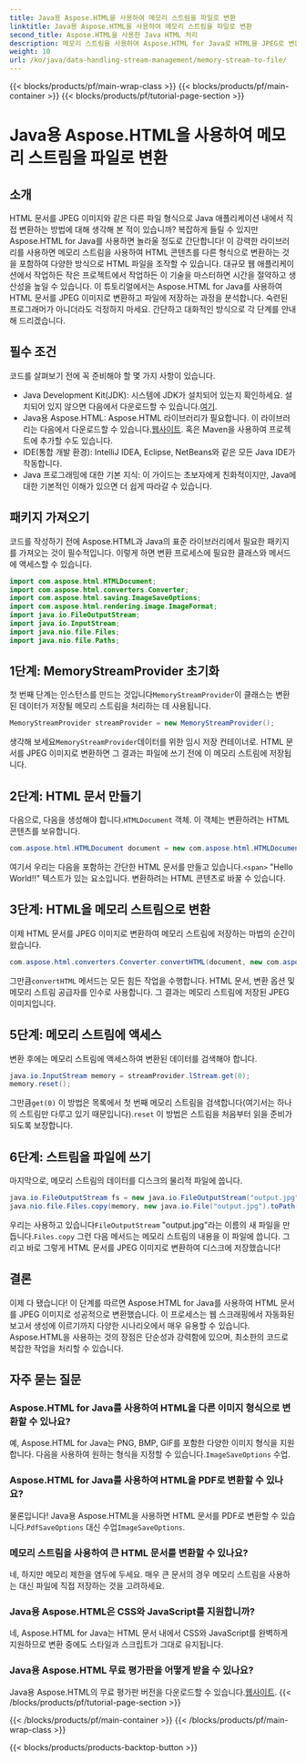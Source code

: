 ```yaml
---
title: Java용 Aspose.HTML을 사용하여 메모리 스트림을 파일로 변환
linktitle: Java용 Aspose.HTML을 사용하여 메모리 스트림을 파일로 변환
second_title: Aspose.HTML을 사용한 Java HTML 처리
description: 메모리 스트림을 사용하여 Aspose.HTML for Java로 HTML을 JPEG로 변환합니다. HTML을 이미지로 원활하게 변환하기 위한 단계별 가이드를 따르세요.
weight: 10
url: /ko/java/data-handling-stream-management/memory-stream-to-file/
---
```


{{< blocks/products/pf/main-wrap-class >}}
{{< blocks/products/pf/main-container >}}
{{< blocks/products/pf/tutorial-page-section >}}

# Java용 Aspose.HTML을 사용하여 메모리 스트림을 파일로 변환

## 소개
HTML 문서를 JPEG 이미지와 같은 다른 파일 형식으로 Java 애플리케이션 내에서 직접 변환하는 방법에 대해 생각해 본 적이 있습니까? 복잡하게 들릴 수 있지만 Aspose.HTML for Java를 사용하면 놀라울 정도로 간단합니다! 이 강력한 라이브러리를 사용하면 메모리 스트림을 사용하여 HTML 콘텐츠를 다른 형식으로 변환하는 것을 포함하여 다양한 방식으로 HTML 파일을 조작할 수 있습니다. 대규모 웹 애플리케이션에서 작업하든 작은 프로젝트에서 작업하든 이 기술을 마스터하면 시간을 절약하고 생산성을 높일 수 있습니다.
이 튜토리얼에서는 Aspose.HTML for Java를 사용하여 HTML 문서를 JPEG 이미지로 변환하고 파일에 저장하는 과정을 분석합니다. 숙련된 프로그래머가 아니더라도 걱정하지 마세요. 간단하고 대화적인 방식으로 각 단계를 안내해 드리겠습니다.
## 필수 조건
코드를 살펴보기 전에 꼭 준비해야 할 몇 가지 사항이 있습니다.
- Java Development Kit(JDK): 시스템에 JDK가 설치되어 있는지 확인하세요. 설치되어 있지 않으면 다음에서 다운로드할 수 있습니다.[여기](https://www.oracle.com/java/technologies/javase-jdk11-downloads.html).
-  Java용 Aspose.HTML: Aspose.HTML 라이브러리가 필요합니다. 이 라이브러리는 다음에서 다운로드할 수 있습니다.[웹사이트](https://releases.aspose.com/html/java/). 혹은 Maven을 사용하여 프로젝트에 추가할 수도 있습니다.
- IDE(통합 개발 환경): IntelliJ IDEA, Eclipse, NetBeans와 같은 모든 Java IDE가 작동합니다.
- Java 프로그래밍에 대한 기본 지식: 이 가이드는 초보자에게 친화적이지만, Java에 대한 기본적인 이해가 있으면 더 쉽게 따라갈 수 있습니다.

## 패키지 가져오기
코드를 작성하기 전에 Aspose.HTML과 Java의 표준 라이브러리에서 필요한 패키지를 가져오는 것이 필수적입니다. 이렇게 하면 변환 프로세스에 필요한 클래스와 메서드에 액세스할 수 있습니다.
```java
import com.aspose.html.HTMLDocument;
import com.aspose.html.converters.Converter;
import com.aspose.html.saving.ImageSaveOptions;
import com.aspose.html.rendering.image.ImageFormat;
import java.io.FileOutputStream;
import java.io.InputStream;
import java.nio.file.Files;
import java.nio.file.Paths;
```
## 1단계: MemoryStreamProvider 초기화
 첫 번째 단계는 인스턴스를 만드는 것입니다`MemoryStreamProvider`이 클래스는 변환된 데이터가 저장될 메모리 스트림을 처리하는 데 사용됩니다.
```java
MemoryStreamProvider streamProvider = new MemoryStreamProvider();
```
 생각해 보세요`MemoryStreamProvider`데이터를 위한 임시 저장 컨테이너로. HTML 문서를 JPEG 이미지로 변환하면 그 결과는 파일에 쓰기 전에 이 메모리 스트림에 저장됩니다.
## 2단계: HTML 문서 만들기
 다음으로, 다음을 생성해야 합니다.`HTMLDocument` 객체. 이 객체는 변환하려는 HTML 콘텐츠를 보유합니다.
```java
com.aspose.html.HTMLDocument document = new com.aspose.html.HTMLDocument("<span>Hello World!!</span>");
```
 여기서 우리는 다음을 포함하는 간단한 HTML 문서를 만들고 있습니다.`<span>` "Hello World!!" 텍스트가 있는 요소입니다. 변환하려는 HTML 콘텐츠로 바꿀 수 있습니다.

## 3단계: HTML을 메모리 스트림으로 변환
이제 HTML 문서를 JPEG 이미지로 변환하여 메모리 스트림에 저장하는 마법의 순간이 왔습니다.
```java
com.aspose.html.converters.Converter.convertHTML(document, new com.aspose.html.saving.ImageSaveOptions(com.aspose.html.rendering.image.ImageFormat.Jpeg), streamProvider.lStream);
```
 그만큼`convertHTML` 메서드는 모든 힘든 작업을 수행합니다. HTML 문서, 변환 옵션 및 메모리 스트림 공급자를 인수로 사용합니다. 그 결과는 메모리 스트림에 저장된 JPEG 이미지입니다.
## 5단계: 메모리 스트림에 액세스
변환 후에는 메모리 스트림에 액세스하여 변환된 데이터를 검색해야 합니다.
```java
java.io.InputStream memory = streamProvider.lStream.get(0);
memory.reset();
```
 그만큼`get(0)` 이 방법은 목록에서 첫 번째 메모리 스트림을 검색합니다(여기서는 하나의 스트림만 다루고 있기 때문입니다).`reset` 이 방법은 스트림을 처음부터 읽을 준비가 되도록 보장합니다.
## 6단계: 스트림을 파일에 쓰기
마지막으로, 메모리 스트림의 데이터를 디스크의 물리적 파일에 씁니다.
```java
java.io.FileOutputStream fs = new java.io.FileOutputStream("output.jpg");
java.nio.file.Files.copy(memory, new java.io.File("output.jpg").toPath());
```
 우리는 사용하고 있습니다`FileOutputStream` "output.jpg"라는 이름의 새 파일을 만듭니다.`Files.copy` 그런 다음 메서드는 메모리 스트림의 내용을 이 파일에 씁니다. 그리고 바로 그렇게 HTML 문서를 JPEG 이미지로 변환하여 디스크에 저장했습니다!
## 결론
이제 다 됐습니다! 이 단계를 따르면 Aspose.HTML for Java를 사용하여 HTML 문서를 JPEG 이미지로 성공적으로 변환했습니다. 이 프로세스는 웹 스크래핑에서 자동화된 보고서 생성에 이르기까지 다양한 시나리오에서 매우 유용할 수 있습니다. Aspose.HTML을 사용하는 것의 장점은 단순성과 강력함에 있으며, 최소한의 코드로 복잡한 작업을 처리할 수 있습니다.
## 자주 묻는 질문
### Aspose.HTML for Java를 사용하여 HTML을 다른 이미지 형식으로 변환할 수 있나요?
 예, Aspose.HTML for Java는 PNG, BMP, GIF를 포함한 다양한 이미지 형식을 지원합니다. 다음을 사용하여 원하는 형식을 지정할 수 있습니다.`ImageSaveOptions` 수업.
### Aspose.HTML for Java를 사용하여 HTML을 PDF로 변환할 수 있나요?
 물론입니다! Java용 Aspose.HTML을 사용하면 HTML 문서를 PDF로 변환할 수 있습니다.`PdfSaveOptions` 대신 수업`ImageSaveOptions`.
### 메모리 스트림을 사용하여 큰 HTML 문서를 변환할 수 있나요?
네, 하지만 메모리 제한을 염두에 두세요. 매우 큰 문서의 경우 메모리 스트림을 사용하는 대신 파일에 직접 저장하는 것을 고려하세요.
### Java용 Aspose.HTML은 CSS와 JavaScript를 지원합니까?
네, Aspose.HTML for Java는 HTML 문서 내에서 CSS와 JavaScript를 완벽하게 지원하므로 변환 중에도 스타일과 스크립트가 그대로 유지됩니다.
### Java용 Aspose.HTML 무료 평가판을 어떻게 받을 수 있나요?
 Java용 Aspose.HTML의 무료 평가판 버전을 다운로드할 수 있습니다.[웹사이트](https://releases.aspose.com/).
{{< /blocks/products/pf/tutorial-page-section >}}

{{< /blocks/products/pf/main-container >}}
{{< /blocks/products/pf/main-wrap-class >}}

{{< blocks/products/products-backtop-button >}}
